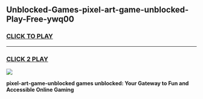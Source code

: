 
## Unblocked-Games-pixel-art-game-unblocked-Play-Free-ywq00
<h3>
<a href="https://premium76.site?title=pixel-art-game-unblocked&ref=17A">CLICK TO PLAY</a></h3>
<hr>

<h3>
<a href="https://premium76.site?title=pixel-art-game-unblocked&ref=17A">CLICK 2 PLAY</a>
  
</h3>

<a href="https://premium76.site?title=pixel-art-game-unblocked&ref=17A"><img src="https://clearcache.store/games.png"></a>


**pixel-art-game-unblocked games unblocked: Your Gateway to Fun and Accessible Online Gaming**

